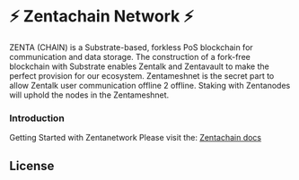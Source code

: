 # :zap: Zentachain Network :zap:

ZENTA (CHAIN) is a Substrate-based, forkless PoS blockchain for communication and data storage. 
The construction of a fork-free blockchain with Substrate enables Zentalk and Zentavault to make the perfect provision for our ecosystem. 
Zentameshnet is the secret part to allow Zentalk user communication offline 2 offline. Staking with Zentanodes will uphold the nodes in the Zentameshnet.

### Introduction
Getting Started with Zentanetwork Please visit the: [Zentachain docs](https://docs.zentachain.io)

License
-
